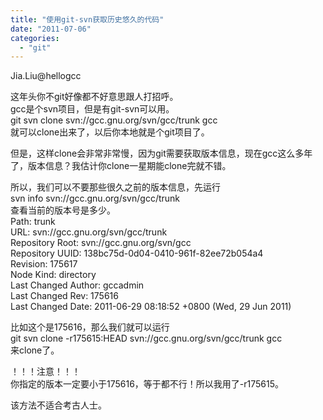 ```yaml
---
title: "使用git-svn获取历史悠久的代码"
date: "2011-07-06"
categories: 
  - "git"
---
```


Jia.Liu@hellogcc

这年头你不git好像都不好意思跟人打招呼。  
gcc是个svn项目，但是有git-svn可以用。  
git svn clone svn://gcc.gnu.org/svn/gcc/trunk gcc  
就可以clone出来了，以后你本地就是个git项目了。

但是，这样clone会非常非常慢，因为git需要获取版本信息，现在gcc这么多年了，版本信息？我估计你clone一星期能clone完就不错。

所以，我们可以不要那些很久之前的版本信息，先运行  
svn info svn://gcc.gnu.org/svn/gcc/trunk  
查看当前的版本号是多少。  
Path: trunk  
URL: svn://gcc.gnu.org/svn/gcc/trunk  
Repository Root: svn://gcc.gnu.org/svn/gcc  
Repository UUID: 138bc75d-0d04-0410-961f-82ee72b054a4  
Revision: 175617  
Node Kind: directory  
Last Changed Author: gccadmin  
Last Changed Rev: 175616  
Last Changed Date: 2011-06-29 08:18:52 +0800 (Wed, 29 Jun 2011)

比如这个是175616，那么我们就可以运行  
git svn clone -r175615:HEAD svn://gcc.gnu.org/svn/gcc/trunk gcc  
来clone了。

！！！注意！！！  
你指定的版本一定要小于175616，等于都不行！所以我用了-r175615。

该方法不适合考古人士。

